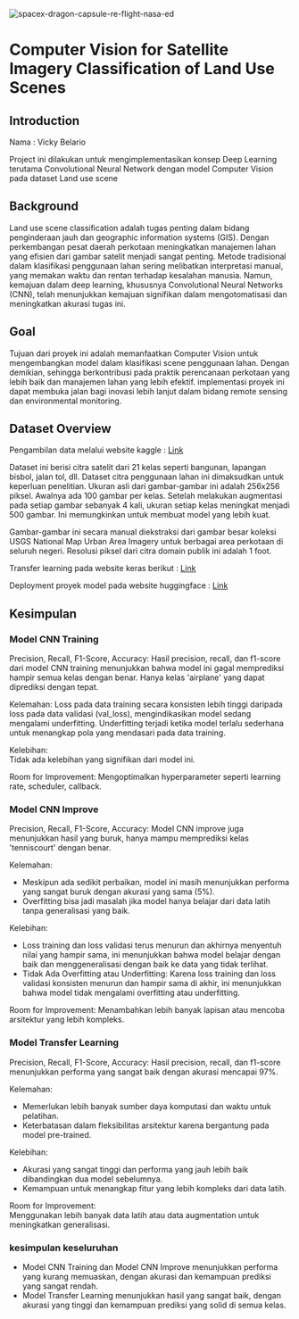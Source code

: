 
![spacex-dragon-capsule-re-flight-nasa-ed](https://github.com/user-attachments/assets/dece24fe-4f58-4ffa-ac74-b657044e78ea)

# Computer Vision for Satellite Imagery Classification of Land Use Scenes

## Introduction

Nama  : Vicky Belario
  
Project ini dilakukan untuk mengimplementasikan konsep Deep Learning terutama Convolutional Neural Network dengan model Computer Vision pada dataset Land use scene

## Background

Land use scene classification adalah tugas penting dalam bidang penginderaan jauh dan geographic information systems (GIS). Dengan perkembangan pesat daerah perkotaan meningkatkan manajemen lahan yang efisien dari gambar satelit menjadi sangat penting. Metode tradisional dalam klasifikasi penggunaan lahan sering melibatkan interpretasi manual, yang memakan waktu dan rentan terhadap kesalahan manusia. Namun, kemajuan dalam deep learning, khususnya Convolutional Neural Networks (CNN), telah menunjukkan kemajuan signifikan dalam mengotomatisasi dan meningkatkan akurasi tugas ini.

## Goal

Tujuan dari proyek ini adalah memanfaatkan Computer Vision untuk mengembangkan model dalam klasifikasi scene penggunaan lahan. Dengan demikian, sehingga berkontribusi pada praktik perencanaan perkotaan yang lebih baik dan manajemen lahan yang lebih efektif. implementasi proyek ini dapat membuka jalan bagi inovasi lebih lanjut dalam bidang remote sensing dan environmental monitoring.

## Dataset Overview
Pengambilan data melalui website kaggle : [Link](https://www.kaggle.com/datasets/apollo2506/landuse-scene-classification/data)

Dataset ini berisi citra satelit dari 21 kelas seperti bangunan, lapangan bisbol, jalan tol, dll. Dataset citra penggunaan lahan ini dimaksudkan untuk keperluan penelitian. Ukuran asli dari gambar-gambar ini adalah 256x256 piksel. Awalnya ada 100 gambar per kelas. Setelah melakukan augmentasi pada setiap gambar sebanyak 4 kali, ukuran setiap kelas meningkat menjadi 500 gambar. Ini memungkinkan untuk membuat model yang lebih kuat.

Gambar-gambar ini secara manual diekstraksi dari gambar besar koleksi USGS National Map Urban Area Imagery untuk berbagai area perkotaan di seluruh negeri. Resolusi piksel dari citra domain publik ini adalah 1 foot.

Transfer learning pada website keras berikut : [Link](https://keras.io/api/applications/densenet/#densenet201-function)

Deployment proyek model pada website huggingface : [Link](https://huggingface.co/spaces/vickybelario/Graded_Challenge_7)

## Kesimpulan

### Model CNN Training<br>

Precision, Recall, F1-Score, Accuracy:
Hasil precision, recall, dan f1-score dari model CNN training menunjukkan bahwa model ini gagal memprediksi hampir semua kelas dengan benar. Hanya kelas 'airplane' yang dapat diprediksi dengan tepat.

Kelemahan:
Loss pada data training secara konsisten lebih tinggi daripada loss pada data validasi (val_loss), mengindikasikan model sedang mengalami underfitting. Underfitting terjadi ketika model terlalu sederhana untuk menangkap pola yang mendasari pada data training.

Kelebihan:<br>
Tidak ada kelebihan yang signifikan dari model ini.

Room for Improvement:
Mengoptimalkan hyperparameter seperti learning rate, scheduler, callback.

### Model CNN Improve<br>

Precision, Recall, F1-Score, Accuracy:
Model CNN improve juga menunjukkan hasil yang buruk, hanya mampu memprediksi kelas 'tenniscourt' dengan benar.

Kelemahan:
- Meskipun ada sedikit perbaikan, model ini masih menunjukkan performa yang sangat buruk dengan akurasi yang sama (5%).
- Overfitting bisa jadi masalah jika model hanya belajar dari data latih tanpa generalisasi yang baik.

Kelebihan:<br>
- Loss training dan loss validasi terus menurun dan akhirnya menyentuh nilai yang hampir sama, ini menunjukkan bahwa model belajar dengan baik dan menggeneralisasi dengan baik ke data yang tidak terlihat.
- Tidak Ada Overfitting atau Underfitting: Karena loss training dan loss validasi konsisten menurun dan hampir sama di akhir, ini menunjukkan bahwa model tidak mengalami overfitting atau underfitting.

Room for Improvement:
Menambahkan lebih banyak lapisan atau mencoba arsitektur yang lebih kompleks.

### Model Transfer Learning<br>

Precision, Recall, F1-Score, Accuracy:
Hasil precision, recall, dan f1-score menunjukkan performa yang sangat baik dengan akurasi mencapai 97%.

Kelemahan:
- Memerlukan lebih banyak sumber daya komputasi dan waktu untuk pelatihan.
- Keterbatasan dalam fleksibilitas arsitektur karena bergantung pada model pre-trained.

Kelebihan:
- Akurasi yang sangat tinggi dan performa yang jauh lebih baik dibandingkan dua model sebelumnya.
- Kemampuan untuk menangkap fitur yang lebih kompleks dari data latih.

Room for Improvement:<br>
Menggunakan lebih banyak data latih atau data augmentation untuk meningkatkan generalisasi.

### kesimpulan keseluruhan
- Model CNN Training dan Model CNN Improve menunjukkan performa yang kurang memuaskan, dengan akurasi dan kemampuan prediksi yang sangat rendah.
- Model Transfer Learning menunjukkan hasil yang sangat baik, dengan akurasi yang tinggi dan kemampuan prediksi yang solid di semua kelas.
